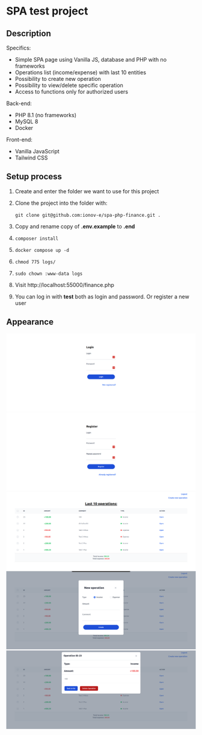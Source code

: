 # SPA test project
## Description

Specifics:
- Simple SPA page using Vanilla JS, database and PHP with no frameworks
- Operations list (income/expense) with last 10 entities
- Possibility to create new operation
- Possibility to view/delete specific operation
- Access to functions only for authorized users

Back-end: 
- PHP 8.1 (no frameworks)
- MySQL 8
- Docker

Front-end:
- Vanilla JavaScript
- Tailwind CSS

## Setup process
1. Create and enter the folder we want to use for this project
2. Clone the project into the folder with:
    
    `git clone git@github.com:ionov-e/spa-php-finance.git .`
3. Copy and rename copy of **.env.example** to **.end**
4. `composer install`
5. `docker compose up -d`
6. `chmod 775 logs/`
7. `sudo chown :www-data logs`
8. Visit http://localhost:55000/finance.php
9. You can log in with **test** both as login and password. Or register a new user

## Appearance

![login](docs/images/001.png)
![register](docs/images/002.png)
![list](docs/images/010.png)
![new_form](docs/images/011.png)
![single](docs/images/012.png)